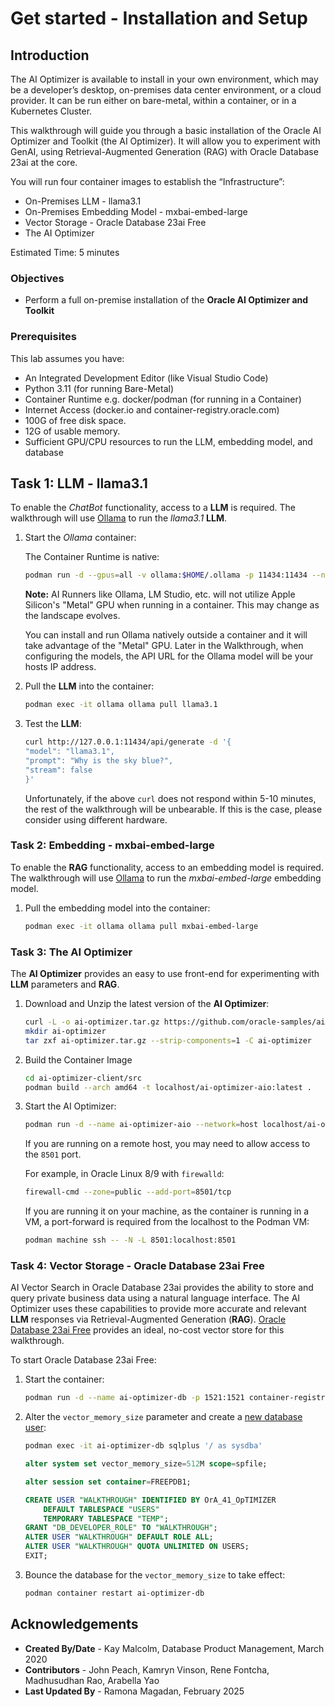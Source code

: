 # Get started - Installation and Setup

## Introduction

The AI Optimizer is available to install in your own environment, which may be a developer’s desktop, on-premises data center environment, or a cloud provider. It can be run either on bare-metal, within a container, or in a Kubernetes Cluster.

This walkthrough will guide you through a basic installation of the Oracle AI Optimizer and Toolkit (the AI Optimizer). It will allow you to experiment with GenAI, using Retrieval-Augmented Generation (RAG) with Oracle Database 23ai at the core.

You will run four container images to establish the “Infrastructure”:

* On-Premises LLM - llama3.1
* On-Premises Embedding Model - mxbai-embed-large
* Vector Storage - Oracle Database 23ai Free
* The AI Optimizer

Estimated Time: 5 minutes

### Objectives

* Perform a full on-premise installation of the **Oracle AI Optimizer and Toolkit**

### Prerequisites

This lab assumes you have:

* An Integrated Development Editor (like Visual Studio Code)
* Python 3.11 (for running Bare-Metal)
* Container Runtime e.g. docker/podman (for running in a Container)
* Internet Access (docker.io and container-registry.oracle.com)
* 100G of free disk space.
* 12G of usable memory.
* Sufficient GPU/CPU resources to run the LLM, embedding model, and database

## Task 1:  LLM - llama3.1

To enable the _ChatBot_ functionality, access to a **LLM** is required. The walkthrough will use [Ollama](https://ollama.com/) to run the _llama3.1_ **LLM**.

1. Start the *Ollama* container:

   The Container Runtime is native:

   ```bash
   podman run -d --gpus=all -v ollama:$HOME/.ollama -p 11434:11434 --name ollama docker.io/ollama/ollama
   ```

   **Note:**
   AI Runners like Ollama, LM Studio, etc. will not utilize Apple Silicon's "Metal" GPU when running in a container. This may change as the landscape evolves.

   You can install and run Ollama natively outside a container and it will take advantage of the "Metal" GPU.  Later in the Walkthrough, when configuring the models, the API URL for the Ollama model will be your hosts IP address.

2. Pull the **LLM** into the container:

   ```bash
   podman exec -it ollama ollama pull llama3.1
   ```

3. Test the **LLM**:

   ```bash
   curl http://127.0.0.1:11434/api/generate -d '{
   "model": "llama3.1",
   "prompt": "Why is the sky blue?",
   "stream": false
   }'
   ```

   Unfortunately, if the above `curl` does not respond within 5-10 minutes, the rest of the walkthrough will be unbearable.
   If this is the case, please consider using different hardware.

### Task 2: Embedding - mxbai-embed-large

To enable the **RAG** functionality, access to an embedding model is required. The walkthrough will use [Ollama](https://ollama.com/) to run the _mxbai-embed-large_ embedding model.

1. Pull the embedding model into the container:

   ```bash
   podman exec -it ollama ollama pull mxbai-embed-large
   ```

### Task 3: The AI Optimizer

The **AI Optimizer** provides an easy to use front-end for experimenting with **LLM** parameters and **RAG**.

1. Download and Unzip the latest version of the **AI Optimizer**:

   ```bash
   curl -L -o ai-optimizer.tar.gz https://github.com/oracle-samples/ai-optimizer/archive/refs/heads/main.tar.gz
   mkdir ai-optimizer
   tar zxf ai-optimizer.tar.gz --strip-components=1 -C ai-optimizer
   ```

1. Build the Container Image

   ```bash
   cd ai-optimizer-client/src
   podman build --arch amd64 -t localhost/ai-optimizer-aio:latest .
   ```

1. Start the AI Optimizer:

   ```bash
   podman run -d --name ai-optimizer-aio --network=host localhost/ai-optimizer-aio:latest
   ```

   If you are running on a remote host, you may need to allow access to the `8501` port.

   For example, in Oracle Linux 8/9 with `firewalld`:

   ```bash
   firewall-cmd --zone=public --add-port=8501/tcp
   ```

   If you are running it on your machine, as the container is running in a VM, a port-forward is required from the localhost to the Podman VM:

   ```bash
   podman machine ssh -- -N -L 8501:localhost:8501
   ```
### Task 4: Vector Storage - Oracle Database 23ai Free

AI Vector Search in Oracle Database 23ai provides the ability to store and query private business data using a natural language interface. The AI Optimizer uses these capabilities to provide more accurate and relevant **LLM** responses via Retrieval-Augmented Generation (**RAG**). [Oracle Database 23ai Free](https://www.oracle.com/uk/database/free/get-started/) provides an ideal, no-cost vector store for this walkthrough.

To start Oracle Database 23ai Free:

1. Start the container:

   ```bash
   podman run -d --name ai-optimizer-db -p 1521:1521 container-registry.oracle.com/database/free:latest
   ```

1. Alter the `vector_memory_size` parameter and create a [new database user](../client/configuration/db_config#database-user):

   ```bash
   podman exec -it ai-optimizer-db sqlplus '/ as sysdba'
   ```

   ```sql
   alter system set vector_memory_size=512M scope=spfile;

   alter session set container=FREEPDB1;

   CREATE USER "WALKTHROUGH" IDENTIFIED BY OrA_41_OpTIMIZER
       DEFAULT TABLESPACE "USERS"
       TEMPORARY TABLESPACE "TEMP";
   GRANT "DB_DEVELOPER_ROLE" TO "WALKTHROUGH";
   ALTER USER "WALKTHROUGH" DEFAULT ROLE ALL;
   ALTER USER "WALKTHROUGH" QUOTA UNLIMITED ON USERS;
   EXIT;
   ```

1. Bounce the database for the `vector_memory_size` to take effect:

   ```bash
   podman container restart ai-optimizer-db
   ```

## Acknowledgements
- **Created By/Date** - Kay Malcolm, Database Product Management, March 2020
- **Contributors** - John Peach, Kamryn Vinson, Rene Fontcha, Madhusudhan Rao, Arabella Yao
- **Last Updated By** - Ramona Magadan, February 2025